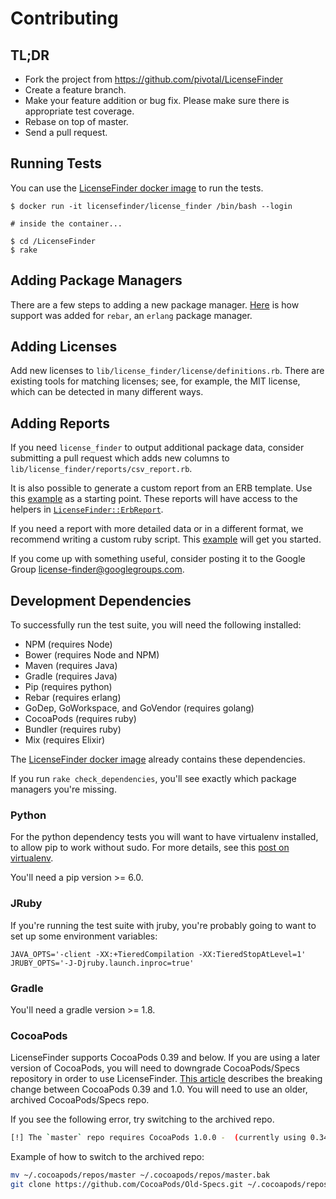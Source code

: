 # Contributing

## TL;DR

* Fork the project from https://github.com/pivotal/LicenseFinder
* Create a feature branch.
* Make your feature addition or bug fix. Please make sure there is appropriate test coverage.
* Rebase on top of master.
* Send a pull request.

## Running Tests

You can use the [LicenseFinder docker image](https://hub.docker.com/r/licensefinder/license_finder/) to run the tests.

```
$ docker run -it licensefinder/license_finder /bin/bash --login

# inside the container...

$ cd /LicenseFinder
$ rake
```

## Adding Package Managers

There are a few steps to adding a new package manager.
[Here](https://github.com/pivotal/LicenseFinder/compare/v2.0.0...v2.0.1) is how
support was added for `rebar`, an `erlang` package manager.


## Adding Licenses

Add new licenses to `lib/license_finder/license/definitions.rb`.  There are
existing tools for matching licenses; see, for example, the MIT license, which
can be detected in many different ways.


## Adding Reports

If you need `license_finder` to output additional package data, consider
submitting a pull request which adds new columns to
`lib/license_finder/reports/csv_report.rb`.

It is also possible to generate a custom report from an ERB template.  Use this
[example](https://gist.github.com/mainej/b190d2f138c2b9e2e20a) as a starting
point.  These reports will have access to the helpers in
[`LicenseFinder::ErbReport`](https://github.com/pivotal/LicenseFinder/blob/master/lib/license_finder/reports/erb_report.rb).

If you need a report with more detailed data or in a different format, we
recommend writing a custom ruby script.  This
[example](https://gist.github.com/mainej/48ac616844505d50f510) will get you
started.

If you come up with something useful, consider posting it to the Google Group
[license-finder@googlegroups.com](license-finder@googlegroups.com).


## Development Dependencies

To successfully run the test suite, you will need the following installed:
- NPM (requires Node)
- Bower (requires Node and NPM)
- Maven (requires Java)
- Gradle (requires Java)
- Pip (requires python)
- Rebar (requires erlang)
- GoDep, GoWorkspace, and GoVendor (requires golang)
- CocoaPods (requires ruby)
- Bundler (requires ruby)
- Mix (requires Elixir)

The [LicenseFinder docker image](https://hub.docker.com/r/licensefinder/license_finder/) already contains these dependencies.

If you run `rake check_dependencies`, you'll see exactly which package managers you're missing.

### Python

For the python dependency tests you will want to have virtualenv
installed, to allow pip to work without sudo. For more details, see
this [post on virtualenv][].

  [post on virtualenv]: http://hackercodex.com/guide/python-development-environment-on-mac-osx/#virtualenv

You'll need a pip version >= 6.0.

### JRuby

If you're running the test suite with jruby, you're probably going to
want to set up some environment variables:

```
JAVA_OPTS='-client -XX:+TieredCompilation -XX:TieredStopAtLevel=1' JRUBY_OPTS='-J-Djruby.launch.inproc=true'
```

### Gradle

You'll need a gradle version >= 1.8.

### CocoaPods
LicenseFinder supports CocoaPods 0.39 and below. If you are using a later version of CocoaPods, you will need to downgrade CocoaPods/Specs repository in order to use LicenseFinder. [This article](http://blog.cocoapods.org/Sharding/) describes the breaking change between CocoaPods 0.39 and 1.0. You will need to use an older, archived CocoaPods/Specs repo. 

If you see the following error, try switching to the archived repo. 

```bash
[!] The `master` repo requires CocoaPods 1.0.0 -  (currently using 0.34.0)
 ```

Example of how to switch to the archived repo: 

```bash 
mv ~/.cocoapods/repos/master ~/.cocoapods/repos/master.bak
git clone https://github.com/CocoaPods/Old-Specs.git ~/.cocoapods/repos/master
```

